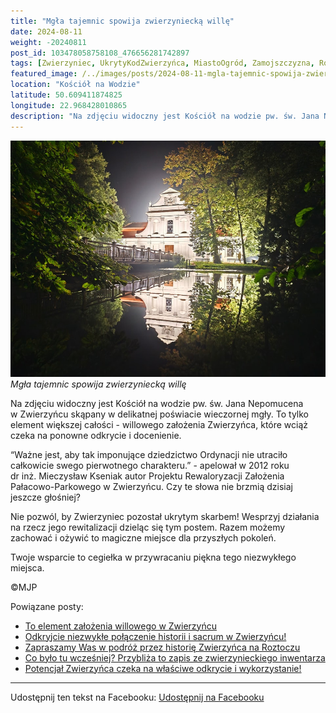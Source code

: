 ```yaml
---
title: "Mgła tajemnic spowija zwierzyniecką willę"
date: 2024-08-11
weight: -20240811
post_id: 103478058758108_476656281742897
tags: [Zwierzyniec, UkrytyKodZwierzyńca, MiastoOgród, Zamojszczyzna, Roztocze, Lubelskie, villarestituta, turystyka, dziedzictwo, zabytki, krajobrazy, TajemnicePrzeszłości, PodróżeWczasie, MagiczneMiejsce]
featured_image: /../images/posts/2024-08-11-mgla-tajemnic-spowija-zwierzyniecka-wille.jpg
location: "Kościół na Wodzie"
latitude: 50.609411874825
longitude: 22.968428010865
description: "Na zdjęciu widoczny jest Kościół na wodzie pw. św. Jana Nepomucena w Zwierzyńcu skąpany w delikatnej poświacie wieczornej mgły. To tylko element więks..."
---
```


![Mgła tajemnic spowija zwierzyniecką willę](/images/posts/2024-08-11-mgla-tajemnic-spowija-zwierzyniecka-wille.jpg)
*Mgła tajemnic spowija zwierzyniecką willę*

Na zdjęciu widoczny jest Kościół na wodzie pw. św. Jana Nepomucena w Zwierzyńcu skąpany w delikatnej poświacie wieczornej mgły. To tylko element większej całości - willowego założenia Zwierzyńca, które wciąż czeka na ponowne odkrycie i docenienie.

“Ważne jest, aby tak imponujące dziedzictwo Ordynacji nie utraciło całkowicie swego pierwotnego charakteru.” - apelował w 2012 roku dr inż. Mieczysław Kseniak autor Projektu Rewaloryzacji Założenia Pałacowo-Parkowego w Zwierzyńcu. Czy te słowa nie brzmią dzisiaj jeszcze głośniej?

Nie pozwól, by Zwierzyniec pozostał ukrytym skarbem!
Wesprzyj działania na rzecz jego rewitalizacji dzieląc się tym postem. Razem możemy zachować i ożywić to magiczne miejsce dla przyszłych pokoleń.

Twoje wsparcie to cegiełka w przywracaniu piękna tego niezwykłego miejsca.



©MJP

Powiązane posty:
- [To element założenia willowego w Zwierzyńcu](/posts/to-element-zalozenia-willowego-w-zwierzyncu)
- [Odkryjcie niezwykłe połączenie historii i sacrum w Zwierzyńcu!](/posts/odkryjcie-niezwykle-polaczenie-historii-i-sacrum)
- [Zapraszamy Was w podróż przez historię Zwierzyńca na Roztoczu](/posts/zapraszamy-was-w-podroz-przez-historie-zwierzynca)
- [Co było tu wcześniej? Przybliża to zapis ze zwierzynieckiego inwentarza](/posts/co-bylo-tu-wczesniej-przybliza-to-zapis)
- [Potencjał Zwierzyńca czeka na właściwe odkrycie i wykorzystanie!](/posts/potencjal-zwierzynca-czeka-na-wlasciwe-odkrycie-i)


---

Udostępnij ten tekst na Facebooku:
[Udostępnij na Facebooku](https://www.facebook.com/sharer/sharer.php?u=https://stowarzyszeniewachniewskiej.pl/posts/mgla-tajemnic-spowija-zwierzyniecka-wille)

<script type="application/ld+json">
{
  "@context": "https://schema.org",
  "@type": "BlogPosting",
  "headline": "Mgła tajemnic spowija zwierzyniecką willę",
  "datePublished": "2024-08-11",
  "dateModified": "2024-08-11",
  "author": {
    "@type": "Person",
    "name": "Michał Jan Patyk"
  },
  "publisher": {
    "@type": "Organization",
    "name": "Stowarzyszenie im. Aleksandry Wachniewskiej",
    "logo": {
      "@type": "ImageObject",
      "url": "https://stowarzyszeniewachniewskiej.pl/images/logo/logo.svg"
    }
  },
  "mainEntityOfPage": {
    "@type": "WebPage",
    "@id": "https://stowarzyszeniewachniewskiej.pl/posts/mgla-tajemnic-spowija-zwierzyniecka-wille"
  },
  "image": {
    "@type": "ImageObject",
    "url": "https://stowarzyszeniewachniewskiej.pl//images/posts/2024-08-11-mgla-tajemnic-spowija-zwierzyniecka-wille.jpg"
  },
  "articleSection": "Dziedzictwo Kulturowe i Zabytki",
  "keywords": "[Zwierzyniec, UkrytyKodZwierzyńca, MiastoOgród, Zamojszczyzna, Roztocze, Lubelskie, villarestituta, turystyka, dziedzictwo, zabytki, krajobrazy, TajemnicePrzeszłości, PodróżeWczasie, MagiczneMiejsce]",
  "wordCount": 112,
  "articleBody": "Na zdjęciu widoczny jest Kościół na wodzie pw. św. Jana Nepomucena w Zwierzyńcu skąpany w delikatnej poświacie wieczornej mgły. To tylko element większej całości - willowego założenia Zwierzyńca, które wciąż czeka na ponowne odkrycie i docenienie.\n\n“Ważne jest, aby tak imponujące dziedzictwo Ordynacji nie utraciło całkowicie swego pierwotnego charakteru.” - apelował w 2012 roku dr inż. Mieczysław Kseniak autor Projektu Rewaloryzacji Założenia Pałacowo-Parkowego w Zwierzyńcu. Czy te słowa nie brzmią dzisiaj jeszcze głośniej?\n\nNie pozwól, by Zwierzyniec pozostał ukrytym skarbem!\nWesprzyj działania na rzecz jego rewitalizacji dzieląc się tym postem. Razem możemy zachować i ożywić to magiczne miejsce dla przyszłych pokoleń.\n\nTwoje wsparcie to cegiełka w przywracaniu piękna tego niezwykłego miejsca.\n\n\n\n©MJP",
  "description": "Na zdjęciu widoczny jest Kościół na wodzie pw. św. Jana Nepomucena w Zwierzyńcu skąpany w delikatnej poświacie wieczornej mgły. To tylko element więks...",
  "copyrightHolder": {
    "@type": "Person",
    "name": "Michał Jan Patyk"
  }
}
</script>
<script type="application/ld+json">
{
  "@context": "https://schema.org",
  "@type": "BreadcrumbList",
  "itemListElement": [
    {
      "@type": "ListItem",
      "position": 1,
      "name": "Home",
      "item": "https://stowarzyszeniewachniewskiej.pl"
    },
    {
      "@type": "ListItem",
      "position": 2,
      "name": "posts",
      "item": "https://stowarzyszeniewachniewskiej.pl/posts"
    },
    {
      "@type": "ListItem",
      "position": 3,
      "name": "Mgła tajemnic spowija zwierzyniecką willę",
      "item": "https://stowarzyszeniewachniewskiej.pl/posts/mgla-tajemnic-spowija-zwierzyniecka-wille"
    }
  ]
}
</script>

